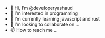 - 👋 Hi, I’m @developeryashaud
- 👀 I’m interested in programming
- 🌱 I’m currently learning javascript and rust
- 💞️ I’m looking to collaborate on ...
- 📫 How to reach me ...

<!---
developeryashaud/developeryashaud is a ✨ special ✨ repository because its `README.md` (this file) appears on your GitHub profile.
You can click the Preview link to take a look at your changes.
--->
